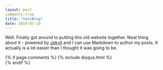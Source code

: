 ```yaml
---
layout: post
comments:true
title: "testBlog"
date: 2019-07-10
---
```


Well. Finally got around to putting this old website together. Neat thing about it - powered by [Jekyll](http://jekyllrb.com) and I can use Markdown to author my posts. It actually is a lot easier than I thought it was going to be.

{% if page.comments %}
  {% include disqus.html %}	 
{% endif %}
